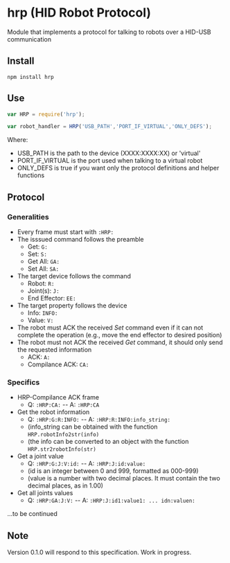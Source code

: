 # hrp (HID Robot Protocol)
Module that implements a protocol for talking to robots over a HID-USB communication

## Install

```
npm install hrp
```

## Use

```js
var HRP = require('hrp');

var robot_handler = HRP('USB_PATH','PORT_IF_VIRTUAL','ONLY_DEFS');
```
Where:

* USB_PATH is the path to the device (XXXX:XXXX:XX) or 'virtual'
* PORT_IF_VIRTUAL is the port used when talking to a virtual robot
* ONLY_DEFS is true if you want only the protocol definitions and helper functions

## Protocol
### Generalities
* Every frame must start with ```:HRP:```
* The isssued command follows the preamble
  * Get: ```G:```
  * Set: ```S:```
  * Get All: ```GA:```
  * Set All: ```SA:```
* The target device follows the command
  * Robot: ```R:```  
  * Joint(s): ```J:```
  * End Effector: ```EE:```
* The target property follows the device
  * Info: ```INFO:```
  * Value: ```V:```
* The robot must ACK the received _Set_ command even if it can not complete the operation (e.g., move the end effector to desired position)
* The robot must not ACK the received _Get_ command, it should only send the requested information
  * ACK: ```A:```
  * Compilance ACK: ```CA:```

### Specifics
* HRP-Compilance ACK frame
  - Q: ```:HRP:CA:``` -- A: ```:HRP:CA```
* Get the robot information
  - Q: ```:HRP:G:R:INFO:``` -- A: ```:HRP:R:INFO:info_string:```
  - (info_string can be obtained with the function ```HRP.robotInfo2str(info)```
  - (the info can be converted to an object with the function ```HRP.str2robotInfo(str)```
* Get a joint value
  - Q: ```:HRP:G:J:V:id:``` -- A: ```:HRP:J:id:value:```
  - (id is an integer between 0 and 999, formatted as 000-999)
  - (value is a number with two decimal places. It must contain the two decimal places, as in 1.00)
* Get all joints values
  - Q: ```:HRP:GA:J:V:``` -- A: ```:HRP:J:id1:value1: ... idn:valuen:```

...to be continued

## Note
Version 0.1.0 will respond to this specification. Work in progress.
